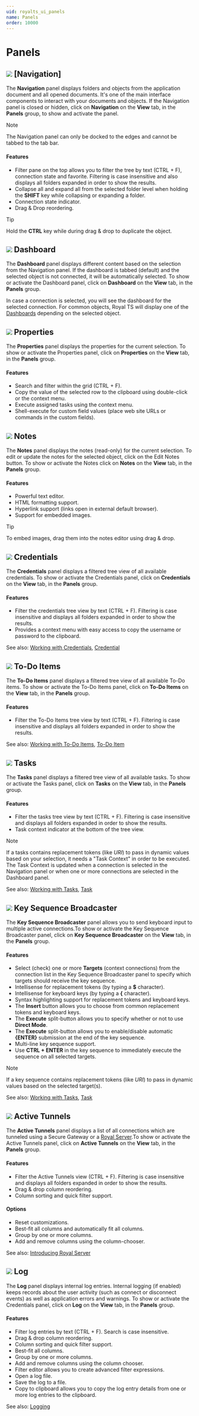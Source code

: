 ```yaml
---
uid: royalts_ui_panels
name: Panels
order: 10000
---
```


# Panels

## ![](/r2022/images/RoyalTS/Application/SVG_PageNavigation_32.svg#img_header) [Navigation]
The **Navigation** panel displays folders and objects from the application document and all opened documents. It's one of the main interface components to interact with your documents and objects. If the Navigation panel is closed or hidden, click on **Navigation** on the **View** tab, in the **Panels** group, to show and activate the panel.

> [!Note]
> The Navigation panel can only be docked to the edges and cannot be tabbed to the tab bar.

#### Features
-   Filter pane on the top allows you to filter the tree by text (CTRL + F), connection state and favorite. Filtering is case insensitive and also displays all folders expanded in order to show the results.
-   Collapse all and expand all from the selected folder level when holding the **SHIFT** key while collapsing or expanding a folder.
-   Connection state indicator.
-   Drag & Drop reordering.

> [!Tip]
> Hold the **CTRL** key while during drag & drop to duplicate the object.

## ![](/r2022/images/RoyalTS/Application/SVG_PageDashboard_32.svg#img_header) Dashboard
The **Dashboard** panel displays different content based on the selection from the Navigation panel. If the dashboard is tabbed (default) and the selected object is not connected, it will be automatically selected. To show or activate the Dashboard panel, click on **Dashboard** on the **View** tab, in the **Panels** group.

In case a connection is selected, you will see the dashboard for the selected connection. For common objects, Royal TS will display one of the [Dashboards](xref:royalts_ui_dashboards) depending on the selected object.

## ![](/r2022/images/RoyalTS/Application/SVG_ApplicationPanelProperties_32.svg#img_header) Properties
The **Properties** panel displays the properties for the current selection. To show or activate the Properties panel, click on **Properties** on the **View** tab, in the **Panels** group.

#### Features
- Search and filter within the grid (CTRL + F).
- Copy the value of the selected row to the clipboard using double-click or the context menu.
- Execute assigned tasks using the context menu.
- Shell-execute for custom field values (place web site URLs or commands in the custom fields).

## ![](/r2022/images/RoyalTS/Application/SVG_PageNotes_32.svg#img_header) Notes
The **Notes** panel displays the notes (read-only) for the current selection. To edit or update the notes for the selected object, click on the Edit Notes button. To show or activate the Notes click on **Notes** on the **View** tab, in the **Panels** group.

#### Features
-   Powerful text editor.
-   HTML formatting support.
-   Hyperlink support (links open in external default browser).
-   Support for embedded images.

> [!Tip]
> To embed images, drag them into the notes editor using drag & drop.

## ![](/r2022/images/RoyalTS/Application/SVG_PageCredential_32.svg#img_header) Credentials
The **Credentials** panel displays a filtered tree view of all available credentials. To show or activate the Credentials panel, click on **Credentials** on the **View** tab, in the **Panels** group.

#### Features
-   Filter the credentials tree view by text (CTRL + F). Filtering is case insensitive and displays all folders expanded in order to show the results.
-   Provides a context menu with easy access to copy the username or password to the clipboard.

See also: [Working with Credentials](xref:royalts_tutorials_credentials), [Credential](xref:royalts_reference_organization_credential)

## ![](/r2022/images/RoyalTS/Application/SVG_Todo_32.svg#img_header) To-Do Items
The **To-Do Items** panel displays a filtered tree view of all available To-Do items. To show or activate the To-Do Items panel, click on **To-Do Items** on the **View** tab, in the **Panels** group.

#### Features
-   Filter the To-Do Items tree view by text (CTRL + F). Filtering is case insensitive and displays all folders expanded in order to show the results.

See also: [Working with To-Do Items](xref:royalts_tutorials_todo), [To-Do Item](xref:royalts_reference_organization_todo)

## ![](/r2022/images/RoyalTS/Application/SVG_PageTasks_32.svg#img_header) Tasks
The **Tasks** panel displays a filtered tree view of all available tasks. To show or activate the Tasks panel, click on **Tasks** on the **View** tab, in the **Panels** group.

#### Features
-   Filter the tasks tree view by text (CTRL + F). Filtering is case insensitive and displays all folders expanded in order to show the results.
-   Task context indicator at the bottom of the tree view.

> [!Note]
> If a tasks contains replacement tokens (like $URI$) to pass in dynamic values based on your selection, it needs a "Task Context" in order to be executed. The Task Context is updated when a connection is selected in the Navigation panel or when one or more connections are selected in the Dashboard panel.

See also: [Working with Tasks](xref:royalts_tutorials_tasks), [Task](xref:royalts_reference_tasks_command)

## ![](/r2022/images/RoyalTS/Application/SVG_ApplicationPanelKeySequence_32.svg#img_header) Key Sequence Broadcaster
The **Key Sequence Broadcaster** panel allows you to send keyboard input to multiple active connections.To show or activate the Key Sequence Broadcaster panel, click on **Key Sequence Broadcaster** on the **View** tab, in the **Panels** group.

#### Features
-   Select (check) one or more **Targets** (context connections) from the connection list in the Key Sequence Broadcaster panel to specify which targets should receive the key sequence.
-   Intellisense for replacement tokens (by typing a **$** character).
-   Intellisense for keyboard keys (by typing a **{** character).
-   Syntax highlighting support for replacement tokens and keyboard keys.
-   The **Insert** button allows you to choose from common replacement tokens and keyboard keys.
-   The **Execute** split-button allows you to specify whether or not to use **Direct Mode**.
-   The **Execute** split-button allows you to enable/disable automatic **{ENTER}** submission at the end of the key sequence.
-   Multi-line key sequence support.
-   Use **CTRL + ENTER** in the key sequence to immediately execute the sequence on all selected targets.

> [!Note]
> If a key sequence contains replacement tokens (like $URI$) to pass in dynamic values based on the selected target(s).

See also: [Working with Tasks](xref:royalts_tutorials_tasks), [Task](xref:royalts_reference_tasks_command)

## ![](/r2022/images/RoyalTS/Application/SVG_ViewTunnels_32.svg#img_header) Active Tunnels
The **Active Tunnels** panel displays a list of all connections which are tunneled using a Secure Gateway or a [Royal Server](xref:royalts_intro_royalserver).To show or activate the Active Tunnels panel, click on **Active Tunnels** on the **View** tab, in the **Panels** group.

#### Features
-   Filter the Active Tunnels view (CTRL + F). Filtering is case insensitive and displays all folders expanded in order to show the results.
-   Drag & drop column reordering.
-   Column sorting and quick filter support.

#### Options
-   Reset customizations.
-   Best-fit all columns and automatically fit all columns.
-   Group by one or more columns.
-   Add and remove columns using the column-chooser.

See also: [Introducing Royal Server](xref:royalts_intro_royalserver)

## ![](/r2022/images/RoyalTS/Application/SVG_ApplicationLog_32.svg#img_header) Log
The **Log** panel displays internal log entries. Internal logging (if enabled) keeps records about the user activity (such as connect or disconnect events) as well as application errors and warnings. To show or activate the Credentials panel, click on **Log** on the **View** tab, in the **Panels** group.

#### Features
-   Filter log entries by text (CTRL + F). Search is case insensitive.
-   Drag & drop column reordering.
-   Column sorting and quick filter support.
-   Best-fit all columns.
-   Group by one or more columns.
-   Add and remove columns using the column chooser.
-   Filter editor allows you to create advanced filter expressions.
-   Open a log file.
-   Save the log to a file.
-   Copy to clipboard allows you to copy the log entry details from one or more log entries to the clipboard.

See also: [Logging](xref:royalts_reference_options#-logging)
